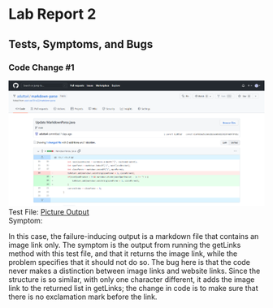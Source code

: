 # Lab Report 2
## Tests, Symptoms, and Bugs
### Code Change #1

![picture-fix](fix-pictures.png)
Test File: [Picture Output](https://github.com/adutta4/markdown-parse/blob/14dfb3ba8ee81a8bc85b25dfd5fc381120ea2139/testfile3.md)  
Symptom: 

In this case, the failure-inducing output is a markdown file that contains an image link only. The symptom is the output from running the getLinks method with this test file, and that it returns the image link, while the problem specifies that it should not do so. The bug here is that the code never makes a distinction between image links and website links. Since the structure is so similar, with only one character different, it adds the image link to the returned list in getLinks; the change in code is to make sure that there is no exclamation mark before the link.